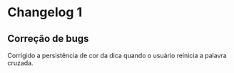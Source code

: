 # Changelog 1
## Correção de bugs
Corrigido a persistência de cor da dica quando o usuário reinicia a palavra cruzada.